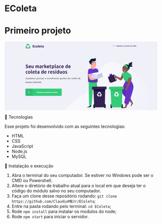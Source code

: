 # EColeta

# Primeiro projeto

<img src="public/assets/pagina_inicial.png" align="center"></img>


🚀 Tecnologias

Esse projeto foi desenvolvido com as seguintes tecnologias:

  - HTML
  - CSS
  - JavaScript
  - Node.js
  - MySQL
  
📝 Instalação e execução

  1. Abra o terminal do seu computador. Se estiver no Windows pode ser o CMD ou Powershell.
  2. Altere o diretório de trabalho atual para o local em que deseja ter o código do módulo salvo no seu computador.
  3. Faça um clone desse repositório rodando: `git clone https://github.com/ClaudioMBJr/EColeta`;
  4. Entre na pasta rodando pelo terminal: `cd EColeta`;
  5. Rode `npm install` para instalar os modulos do node;
  6. Rode `npm start` para iniciar o servidor.

